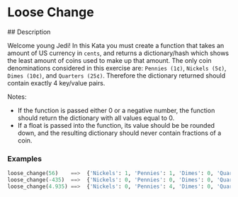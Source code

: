 # Loose Change

## Description

Welcome young Jedi! In this Kata you must create a function that takes an amount of US currency in `cents`, and returns a dictionary/hash which shows the least amount of coins used to make up that amount. The only coin denominations considered in this exercise are: `Pennies (1¢)`, `Nickels (5¢)`, `Dimes (10¢)`, and `Quarters (25¢)`. Therefore the dictionary returned should contain exactly 4 key/value pairs.

Notes:

* If the function is passed either 0 or a negative number, the function should return the dictionary with all values equal to 0.
* If a float is passed into the function, its value should be be rounded down, and the resulting dictionary should never contain fractions of a coin.

### Examples

```python
loose_change(56)    ==>  {'Nickels': 1, 'Pennies': 1, 'Dimes': 0, 'Quarters': 2}
loose_change(-435)  ==>  {'Nickels': 0, 'Pennies': 0, 'Dimes': 0, 'Quarters': 0}
loose_change(4.935) ==>  {'Nickels': 0, 'Pennies': 4, 'Dimes': 0, 'Quarters': 0}
```
